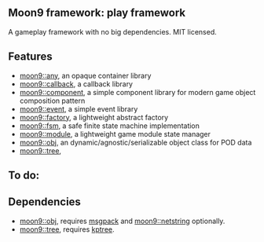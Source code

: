 ## Moon9 framework: play framework
A gameplay framework with no big dependencies. MIT licensed.

## Features
- [moon9::any](https://github.com/r-lyeh/moon9/tree/master/src/moon9/play/factory/any), an opaque container library
- [moon9::callback](https://github.com/r-lyeh/moon9/tree/master/src/moon9/play/callback), a callback library
- [moon9::component](https://github.com/r-lyeh/moon9/tree/master/src/moon9/play/component), a simple component library for modern game object composition pattern
- [moon9::event](https://github.com/r-lyeh/moon9/tree/master/src/moon9/play/event), a simple event library
- [moon9::factory](https://github.com/r-lyeh/moon9/tree/master/src/moon9/play/factory), a lightweight abstract factory
- [moon9::fsm](https://github.com/r-lyeh/moon9/tree/master/src/moon9/play/fsm), a safe finite state machine implementation
- [moon9::module](https://github.com/r-lyeh/moon9/tree/master/src/moon9/play/module), a lightweight game module state manager
- [moon9::obj](https://github.com/r-lyeh/moon9/tree/master/src/moon9/play/obj), an dynamic/agnostic/serializable object class for POD data
- [moon9::tree](https://github.com/r-lyeh/moon9/tree/master/src/moon9/play/tree),

## To do:

## Dependencies
- [moon9::obj](https://github.com/r-lyeh/moon9/tree/master/src/moon9/play/obj), requires [msgpack](https://github.com/r-lyeh/moon9/tree/master/deps/play/msgpack) and [moon9::netstring](https://github.com/r-lyeh/moon9/tree/master/src/moon9/io/netstring) optionally.
- [moon9::tree](https://github.com/r-lyeh/moon9/tree/master/src/moon9/play/tree), requires [kptree](https://github.com/r-lyeh/moon9/tree/master/deps/play/kptree).
